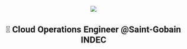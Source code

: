 <p align="center">
  <img src="https://capsule-render.vercel.app/api?type=waving&color=gradient&text=Hello!&height=100&section=header"/>
</p>

<h1 align="center" style="font-family: 'Roboto', sans-serif; font-size: 24px;">
  🚀 Cloud Operations Engineer @Saint-Gobain INDEC
</h1>
